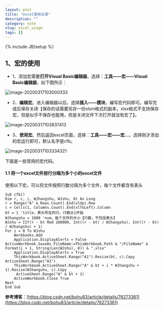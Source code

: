 ```yaml
---
layout: post
title: "excel使用记录"
description: ""
category: note
slug: excel_usage
tags: []
---
```

{% include JB/setup %}

## 1、宏的使用

- 1、添加宏需要**打开Visual Basic编辑器**。选择：**工具——宏——Visual Basic编辑器**，如下图所示：

![image-20200317103000333](https://tva1.sinaimg.cn/large/00831rSTly1gcwpvnrt4qj317q0na7up.jpg)

- 2、**编辑宏**。进入编辑器以后，选择**插入——模块**，编写宏代码即可。编写完成后保存关闭【保存的话需要另存一份xlsm格式的副本，xlsx格式不支持保存宏，但是似乎不保存也能用，但是关闭文件下次打开就没有宏了】。

![image-20200317103837413](https://tva1.sinaimg.cn/large/00831rSTly1gcwq4krxuvj31ia0u0hdt.jpg)

- 3、**使用宏**。然后返回excel页面，选择：**工具——宏——宏...**，选择刚才添加的宏运行即可，默认名字是cfb。

![image-20200317103334321](https://tva1.sinaimg.cn/large/00831rSTly1gcwpzbdis5j30nu0li40d.jpg)

下面是一些常用的宏代码。

#### 1.1 将一个excel文件按行分隔为多个小的excel文件

使用以下宏，可以将文件按照行数分隔为多个文件，每个文件都含有表头



```visual basic
Sub cfb()
Dim r, c, i, WJhangshu, WJshu, bt As Long
r = Range("A" & Rows.Count).End(xlUp).Row
c = Cells(1, Columns.Count).End(xlToLeft).Column
bt = 1 'title，表头所在的行，行数从1开始
WJhangshu = 1800 'num，每个文件的大小【行数，不包括表头】
WJshu = IIf(r - bt Mod 200000, Int((r - bt) / WJhangshu), Int((r - bt) / WJhangshu) + 1)
For i = 0 To WJshu
    Workbooks.Add
    Application.DisplayAlerts = False
ActiveWorkbook.SaveAs FileName:=ThisWorkbook.Path & "/FileName" & Format(i + 1, String(Len(WJshu), 0)) & ".xlsx"
    Application.DisplayAlerts = True
    ThisWorkbook.ActiveSheet.Range("A1").Resize(bt, c).Copy ActiveSheet.Range("A1")
    ThisWorkbook.ActiveSheet.Range("A" & bt + i * WJhangshu + 1).Resize(WJhangshu, c).Copy _
     ActiveSheet.Range("A" & bt + 1)
    ActiveWorkbook.Close True
Next
End Sub
```



**参考博客**：[https://blog.csdn.net/bohu83/article/details/76273361](https://blog.csdn.net/bohu83/article/details/76273361)